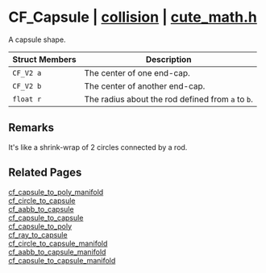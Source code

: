 # CF_Capsule | [collision](https://github.com/RandyGaul/cute_framework/blob/master/docs/collision/README.md) | [cute_math.h](https://github.com/RandyGaul/cute_framework/blob/master/include/cute_math.h)

A capsule shape.

Struct Members | Description
--- | ---
`CF_V2 a` | The center of one end-cap.
`CF_V2 b` | The center of another end-cap.
`float r` | The radius about the rod defined from `a` to `b`.

## Remarks

It's like a shrink-wrap of 2 circles connected by a rod.

## Related Pages

[cf_capsule_to_poly_manifold](https://github.com/RandyGaul/cute_framework/blob/master/docs/collision/cf_capsule_to_poly_manifold.md)  
[cf_circle_to_capsule](https://github.com/RandyGaul/cute_framework/blob/master/docs/collision/cf_circle_to_capsule.md)  
[cf_aabb_to_capsule](https://github.com/RandyGaul/cute_framework/blob/master/docs/collision/cf_aabb_to_capsule.md)  
[cf_capsule_to_capsule](https://github.com/RandyGaul/cute_framework/blob/master/docs/collision/cf_capsule_to_capsule.md)  
[cf_capsule_to_poly](https://github.com/RandyGaul/cute_framework/blob/master/docs/collision/cf_capsule_to_poly.md)  
[cf_ray_to_capsule](https://github.com/RandyGaul/cute_framework/blob/master/docs/collision/cf_ray_to_capsule.md)  
[cf_circle_to_capsule_manifold](https://github.com/RandyGaul/cute_framework/blob/master/docs/collision/cf_circle_to_capsule_manifold.md)  
[cf_aabb_to_capsule_manifold](https://github.com/RandyGaul/cute_framework/blob/master/docs/collision/cf_aabb_to_capsule_manifold.md)  
[cf_capsule_to_capsule_manifold](https://github.com/RandyGaul/cute_framework/blob/master/docs/collision/cf_capsule_to_capsule_manifold.md)  
